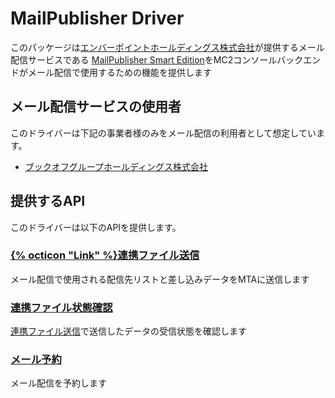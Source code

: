 # MailPublisher Driver
このパッケージは[エンバーポイントホールディングス株式会社](https://emberpoint.com/)が提供するメール配信サービスである [MailPublisher Smart Edition](https://emberpoint.com/service/mailpublisher/smart-edition/)をMC2コンソールバックエンドがメール配信で使用するための機能を提供します
## メール配信サービスの使用者
このドライバーは下記の事業者様のみをメール配信の利用者として想定しています。
- [ブックオフグループホールディングス株式会社](https://www.bookoffgroup.co.jp/)
## 提供するAPI
このドライバーは以下のAPIを提供します。
### [{% octicon "Link" %}連携ファイル送信](documents/send_datas.md)
メール配信で使用される配信先リストと差し込みデータをMTAに送信します
### [連携ファイル状態確認](documents/check_send_data_status.md)
[連携ファイル送信](documents/send_datas.md)で送信したデータの受信状態を確認します
### [メール予約](documents/schedule_email_delivery.md)
メール配信を予約します
